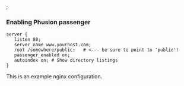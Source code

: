 ;

### Enabling Phusion passenger

    server {
       listen 80;
       server_name www.yourhost.com;
       root /somewhere/public;   # <--- be sure to point to 'public'!
       passenger_enabled on;
       autoindex on; # Show directory listings
    }

This is an example nginx configuration.

